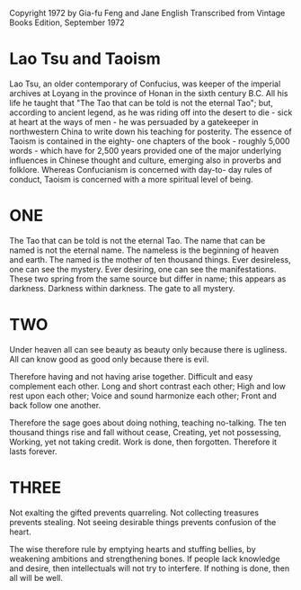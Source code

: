 Copyright 1972 by Gia-fu Feng and Jane English
Transcribed from Vintage Books Edition, September 1972

# Lao Tsu and Taoism

Lao Tsu, an older contemporary of Confucius, was 
keeper of the imperial archives at Loyang in the 
province of Honan in the sixth century B.C. All his 
life he taught that "The Tao that can be told is not
the eternal Tao"; but, according to ancient legend,
as he was riding off into the desert to die - sick at
heart at the ways of men - he was persuaded by a 
gatekeeper in northwestern China to write down his
teaching for posterity.
   The essence of Taoism is contained in the eighty-
one chapters of the book - roughly 5,000 words -
which have for 2,500 years provided one of the 
major underlying influences in Chinese thought
and culture, emerging also in proverbs and folklore.
Whereas Confucianism is concerned with day-to-
day rules of conduct, Taoism is concerned with a
more spiritual level of being.

# ONE

The Tao that can be told is not the eternal Tao.
The name that can be named is not the eternal name.
The nameless is the beginning of heaven and earth.
The named is the mother of ten thousand things.
Ever desireless, one can see the mystery.
Ever desiring, one can see the manifestations.
These two spring from the same source but differ in name;
  this appears as darkness.
Darkness within darkness.
The gate to all mystery.

# TWO

Under heaven all can see beauty as beauty only because there is ugliness.
All can know good as good only because there is evil.

Therefore having and not having arise together.
Difficult and easy complement each other.
Long and short contrast each other;
High and low rest upon each other;
Voice and sound harmonize each other;
Front and back follow one another.

Therefore the sage goes about doing nothing, teaching no-talking.
The ten thousand things rise and fall without cease,
Creating, yet not possessing,
Working, yet not taking credit.
Work is done, then forgotten.
Therefore it lasts forever.

# THREE

Not exalting the gifted prevents quarreling. 
Not collecting treasures prevents stealing.
Not seeing desirable things prevents confusion of the heart.

The wise therefore rule by emptying hearts and stuffing bellies,
  by weakening ambitions and strengthening bones.
If people lack knowledge and desire,
  then intellectuals will not try to interfere.
If nothing is done, then all will be well.
